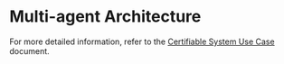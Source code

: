 # Multi-agent Architecture


For more detailed information, refer to the [Certifiable System Use Case](../adr/03_adr_test2_multuagent_architecture.md.md) document.
